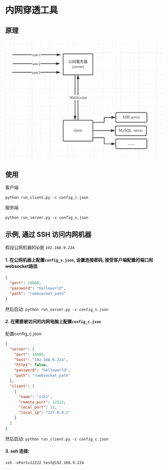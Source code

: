 # 内网穿透工具

## 原理
![原理](./image.png)


## 使用

客户端
```
python run_client.py -c config_c.json
```

服务端
```
python run_server.py -c config_s.json
```


## 示例, 通过 SSH 访问内网机器

假设公网机器的ip是 `192.168.9.224`

#### 1. 在公网机器上配置`config_s.json`, 设置连接密码, 接受客户端配置的端口和websocket路径
```json
{
  "port": 18888,
  "password": "helloworld",
  "path": "/websocket_path"
}
```
然后启动: 
`python run_server.py -c config_s.json `

#### 2. 在需要被访问的内网电脑上配置`config_c.json`
 配置config_c.json
 
```json
{
  "server": {
    "port": 18888,
    "host": "192.168.9.224",
    "https": false,
    "password": "helloworld",
    "path": "/websocket_path"
  },
  "client": [
    {
      "name": "ssh1",
      "remote_port": 12222,
      "local_port": 22,
      "local_ip": "127.0.0.1"
    }
  ]
}
```

然后启动: 
`python run_client.py -c config_c.json`

#### 3. ssh 连接: 
```
ssh -oPort=12222 test@192.168.9.224
```


